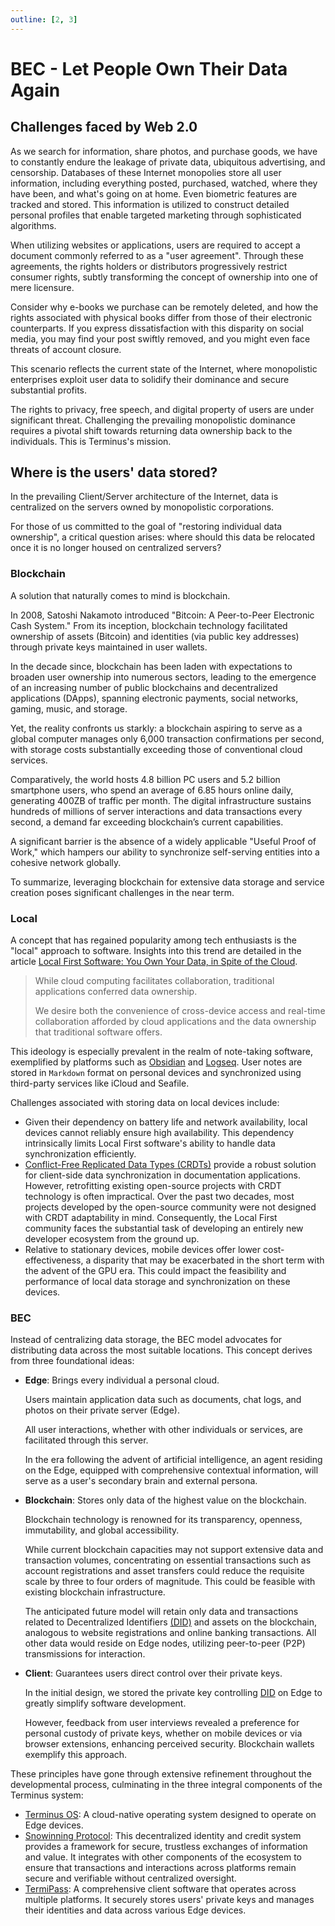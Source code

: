 ```yaml
---
outline: [2, 3]
---
```


# BEC - Let People Own Their Data Again

## Challenges faced by Web 2.0

As we search for information, share photos, and purchase goods, we have to constantly endure the leakage of private data, ubiquitous advertising, and censorship. Databases of these Internet monopolies store all user information, including everything posted, purchased, watched, where they have been, and what's going on at home. Even biometric features are tracked and stored. This information is utilized to construct detailed personal profiles that enable targeted marketing through sophisticated algorithms.

When utilizing websites or applications, users are required to accept a document commonly referred to as a "user agreement". Through these agreements, the rights holders or distributors progressively restrict consumer rights, subtly transforming the concept of ownership into one of mere licensure.

Consider why e-books we purchase can be remotely deleted, and how the rights associated with physical books differ from those of their electronic counterparts. If you express dissatisfaction with this disparity on social media, you may find your post swiftly removed, and you might even face threats of account closure.

This scenario reflects the current state of the Internet, where monopolistic enterprises exploit user data to solidify their dominance and secure substantial profits.

The rights to privacy, free speech, and digital property of users are under significant threat. Challenging the prevailing monopolistic dominance requires a pivotal shift towards returning data ownership back to the individuals. This is Terminus's mission.

## Where is the users' data stored?

In the prevailing Client/Server architecture of the Internet, data is centralized on the servers owned by monopolistic corporations.

For those of us committed to the goal of "restoring individual data ownership", a critical question arises: where should this data be relocated once it is no longer housed on centralized servers?

### Blockchain

A solution that naturally comes to mind is blockchain.

In 2008, Satoshi Nakamoto introduced "Bitcoin: A Peer-to-Peer Electronic Cash System." From its inception, blockchain technology facilitated ownership of assets (Bitcoin) and identities (via public key addresses) through private keys maintained in user wallets.

In the decade since, blockchain has been laden with expectations to broaden user ownership into numerous sectors, leading to the emergence of an increasing number of public blockchains and decentralized applications (DApps), spanning electronic payments, social networks, gaming, music, and storage.

Yet, the reality confronts us starkly: a blockchain aspiring to serve as a global computer manages only 6,000 transaction confirmations per second, with storage costs substantially exceeding those of conventional cloud services.

Comparatively, the world hosts 4.8 billion PC users and 5.2 billion smartphone users, who spend an average of 6.85 hours online daily, generating 400ZB of traffic per month. The digital infrastructure sustains hundreds of millions of server interactions and data transactions every second, a demand far exceeding blockchain’s current capabilities.

A significant barrier is the absence of a widely applicable "Useful Proof of Work," which hampers our ability to synchronize self-serving entities into a cohesive network globally.

To summarize, leveraging blockchain for extensive data storage and service creation poses significant challenges in the near term.

### Local

A concept that has regained popularity among tech enthusiasts is the "local" approach to software. Insights into this trend are detailed in the article [Local First Software: You Own Your Data, in Spite of the Cloud](https://martin.kleppmann.com/papers/local-first.pdf).

> While cloud computing facilitates collaboration, traditional applications conferred data ownership.
>
> We desire both the convenience of cross-device access and real-time collaboration afforded by cloud applications and the data ownership that traditional software offers.

This ideology is especially prevalent in the realm of note-taking software, exemplified by platforms such as [Obsidian](https://obsidian.md/) and [Logseq](https://logseq.com/). User notes are stored in `Markdown` format on personal devices and synchronized using third-party services like iCloud and Seafile.

Challenges associated with storing data on local devices include:

- Given their dependency on battery life and network availability, local devices cannot reliably ensure high availability. This dependency intrinsically limits Local First software's ability to handle data synchronization efficiently.
- [Conflict-Free Replicated Data Types (CRDTs)](https://en.wikipedia.org/wiki/Conflict-free_replicated_data_type) provide a robust solution for client-side data synchronization in documentation applications. However, retrofitting existing open-source projects with CRDT technology is often impractical. Over the past two decades, most projects developed by the open-source community were not designed with CRDT adaptability in mind. Consequently, the Local First community faces the substantial task of developing an entirely new developer ecosystem from the ground up.
- Relative to stationary devices, mobile devices offer lower cost-effectiveness, a disparity that may be exacerbated in the short term with the advent of the GPU era. This could impact the feasibility and performance of local data storage and synchronization on these devices.

### BEC

Instead of centralizing data storage, the BEC model advocates for distributing data across the most suitable locations. This concept derives from three foundational ideas:

- **Edge**: Brings every individual a personal cloud.

  Users maintain application data such as documents, chat logs, and photos on their private server (Edge).

  All user interactions, whether with other individuals or services, are facilitated through this server.

  In the era following the advent of artificial intelligence, an agent residing on the Edge, equipped with comprehensive contextual information, will serve as a user's secondary brain and external persona.

- **Blockchain**: Stores only data of the highest value on the blockchain.

  Blockchain technology is renowned for its transparency, openness, immutability, and global accessibility.

  While current blockchain capacities may not support extensive data and transaction volumes, concentrating on essential transactions such as account registrations and asset transfers could reduce the requisite scale by three to four orders of magnitude. This could be feasible with existing blockchain infrastructure.

  The anticipated future model will retain only data and transactions related to Decentralized Identifiers [(DID)](../snowinning/concepts.md#decentralized-identifier) and assets on the blockchain, analogous to website registrations and online banking transactions. All other data would reside on Edge nodes, utilizing peer-to-peer (P2P) transmissions for interaction.

- **Client**: Guarantees users direct control over their private keys.

  In the initial design, we stored the private key controlling [DID](../snowinning/concepts.md#decentralized-identifier) on Edge to greatly simplify software development.

  However, feedback from user interviews revealed a preference for personal custody of private keys, whether on mobile devices or via browser extensions, enhancing perceived security. Blockchain wallets exemplify this approach.

These principles have gone through extensive refinement throughout the developmental process, culminating in the three integral components of the Terminus system:

- [Terminus OS](../terminus/overview.md): A cloud-native operating system designed to operate on Edge devices.
- [Snowinning Protocol](../snowinning/overview.md): This decentralized identity and credit system provides a framework for secure, trustless exchanges of information and value. It integrates with other components of the ecosystem to ensure that transactions and interactions across platforms remain secure and verifiable without centralized oversight.
- [TermiPass](../../how-to/termipass/overview.md): A comprehensive client software that operates across multiple platforms. It securely stores users' private keys and manages their identities and data across various Edge devices.